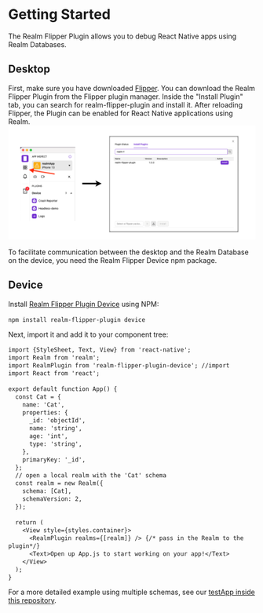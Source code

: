 # Getting Started
The Realm Flipper Plugin allows you to debug React Native apps using Realm Databases. 

## Desktop
First, make sure you have downloaded [Flipper](https://fbflipper.com/). You can download the Realm Flipper Plugin from the Flipper plugin manager. Inside the "Install Plugin" tab, you can search for realm-flipper-plugin and install it. After reloading Flipper, the Plugin can be enabled for React Native applications using Realm. 
![Installing the Realm Flipper Plugin](./InstallingFlipperPlugin.png "Installing the Realm Flipper Plugin")

To facilitate communication between the desktop and the Realm Database on the device, you need the Realm Flipper Device npm package.
## Device
Install [Realm Flipper Plugin Device](https://www.npmjs.com/package/realm-flipper-plugin-device) using NPM:

`npm install realm-flipper-plugin device`

Next, import it and add it to your component tree:

```tsx
import {StyleSheet, Text, View} from 'react-native';
import Realm from 'realm';
import RealmPlugin from 'realm-flipper-plugin-device'; //import
import React from 'react';

export default function App() {
  const Cat = {
    name: 'Cat',
    properties: {
      _id: 'objectId',
      name: 'string',
      age: 'int',
      type: 'string',
    },
    primaryKey: '_id',
  };
  // open a local realm with the 'Cat' schema
  const realm = new Realm({
    schema: [Cat],
    schemaVersion: 2,
  });

  return (    
    <View style={styles.container}>
      <RealmPlugin realms={[realm]} /> {/* pass in the Realm to the plugin*/}
      <Text>Open up App.js to start working on your app!</Text>
    </View>
  );
}
```


For a more detailed example using multiple schemas, see our [testApp inside this repository](https://github.com/realm/realm-flipper-plugin/blob/main/testApp/App.tsx).
